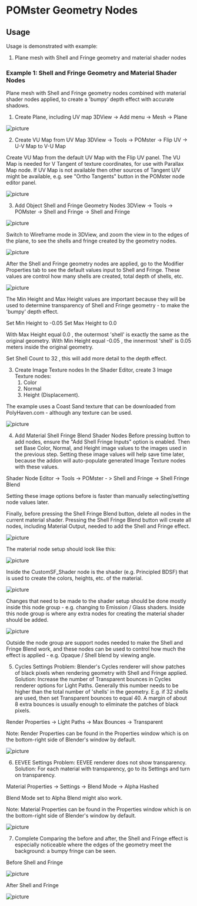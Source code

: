 # POMster Geometry Nodes

## Usage
Usage is demonstrated with example:
1. Plane mesh with Shell and Fringe geometry and material shader nodes

### Example 1: Shell and Fringe Geometry and Material Shader Nodes
Plane mesh with Shell and Fringe geometry nodes combined with material shader nodes applied, to create a 'bumpy' depth effect with accurate shadows.

1. Create Plane, including UV map
3DView -> Add menu -> Mesh -> Plane

![picture](assets/parallax_map/create_plane.png)

2. Create VU Map from UV Map
3DView -> Tools -> POMster -> Flip UV -> U-V Map to V-U Map

Create VU Map from the default UV Map with the Flip UV panel.
The VU Map is needed for V Tangent of texture coordinates, for use with Parallax Map node.
If UV Map is not available then other sources of Tangent U/V might be available, e.g. see "Ortho Tangents" button in the POMster node editor panel.

![picture](assets/parallax_map/flip_uv.png)

3. Add Object Shell and Fringe Geometry Nodes
3DView -> Tools -> POMster -> Shell and Fringe -> Shell and Fringe

![picture](assets/shell_fringe/obj_shell_fringe.png)

Switch to Wireframe mode in 3DView, and zoom the view in to the edges of the plane, to see the shells and fringe created by the geometry nodes.

![picture](assets/shell_fringe/obj_shell_fringe_applied.png)

After the Shell and Fringe geometry nodes are applied, go to the Modifier Properties tab to see the default values input to Shell and Fringe.
These values are control how many shells are created, total depth of shells, etc.

![picture](assets/shell_fringe/see_min_max_height.png)

The Min Height and Max Height values are important because they will be used to determine transparency of Shell and Fringe geometry - to make the 'bumpy' depth effect.

Set Min Height to -0.05
Set Max Height to 0.0

With Max Height equal 0.0 , the outermost 'shell' is exactly the same as the original geometry.
With Min Height equal -0.05 , the innermost 'shell' is 0.05 meters inside the original geometry.

Set Shell Count to 32 , this will add more detail to the depth effect.

3. Create Image Texture nodes
In the Shader Editor, create 3 Image Texture nodes:
   1. Color
   2. Normal
   3. Height (Displacement).

The example uses a Coast Sand texture that can be downloaded from PolyHaven.com - although any texture can be used.

![picture](assets/shell_fringe/mat_before_shell_fringe.png)

4. Add Material Shell Fringe Blend Shader Nodes
Before pressing button to add nodes, ensure the "Add Shell Fringe Inputs" option is enabled.
Then set Base Color, Normal, and Height image values to the images used in the previous step.
Setting these image values will help save time later, because the addon will auto-populate generated Image Texture nodes with these values.

Shader Node Editor -> Tools -> POMster - > Shell and Fringe -> Shell Fringe Blend

Setting these image options before is faster than manually selecting/setting node values later.

Finally, before pressing the Shell Fringe Blend button, delete all nodes in the current material shader.
Pressing the Shell Fringe Blend button will create all nodes, including Material Output, needed to add the Shell and Fringe effect.

![picture](assets/shell_fringe/mat_shell_fringe_blend_button.png)

The material node setup should look like this:

![picture](assets/shell_fringe/after_pressing_button.png)

Inside the CustomSF_Shader node is the shader (e.g. Principled BDSF) that is used to create the colors, heights, etc. of the material.

![picture](assets/shell_fringe/see_custom_group.png)

Changes that need to be made to the shader setup should be done mostly inside this node group - e.g. changing to Emission / Glass shaders.
Inside this node group is where any extra nodes for creating the material shader should be added.

![picture](assets/shell_fringe/inside_custom_group.png)

Outside the node group are support nodes needed to make the Shell and Fringe Blend work, and these nodes can be used to control how much the effect is applied - e.g. Opaque / Shell blend by viewing angle.

5. Cycles Settings
Problem: Blender's Cycles renderer will show patches of black pixels when rendering geometry with Shell and Fringe applied.
Solution: Increase the number of Transparent bounces in Cycles renderer options for Light Paths.
Generally this number needs to be higher than the total number of 'shells' in the geometry.
E.g. if 32 shells are used, then set Transparent bounces to equal 40.
A margin of about 8 extra bounces is usually enough to eliminate the patches of black pixels.

Render Properties -> Light Paths -> Max Bounces -> Transparent

Note: Render Properties can be found in the Properties window which is on the bottom-right side of Blender's window by default.

![picture](assets/shell_fringe/cycles_transparent_samples.png)

6. EEVEE Settings
Problem: EEVEE renderer does not show transparency.
Solution: For each material with transparency, go to its Settings and turn on transparency.

Material Properties -> Settings -> Blend Mode -> Alpha Hashed

Blend Mode set to Alpha Blend  might also work.

Note: Material Properties can be found in the Properties window which is on the bottom-right side of Blender's window by default.

![picture](assets/shell_fringe/eevee_settings.png)

7. Complete
Comparing the before and after, the Shell and Fringe effect is especially noticeable where the edges of the geometry meet the background: a bumpy fringe can be seen.

Before Shell and Fringe

![picture](assets/shell_fringe/before_shell_fringe.png)

After Shell and Fringe

![picture](assets/shell_fringe/after_shell_fringe.png)
